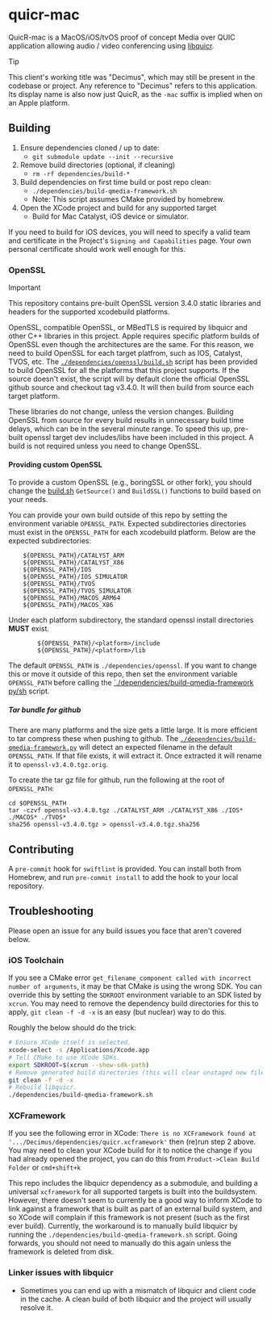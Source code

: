# quicr-mac

QuicR-mac is a MacOS/iOS/tvOS proof of concept Media over QUIC application allowing audio / video conferencing using [libquicr](https://github.com/quicr/libquicr).

> [!TIP]  
> This client's working title was "Decimus", which may still be present in the codebase or project. Any reference to "Decimus" refers to this application. Its display name is also now just QuicR, as the `-mac` suffix is implied when on an Apple platform.

## Building

1. Ensure dependencies cloned / up to date:
    - `git submodule update --init --recursive`
2. Remove build directories (optional, if cleaning)
    - `rm -rf dependencies/build-*`
3. Build dependencies on first time build or post repo clean:
    - `./dependencies/build-qmedia-framework.sh`
    - Note: This script assumes CMake provided by homebrew.
4. Open the XCode project and build for any supported target
    - Build for Mac Catalyst, iOS device or simulator.

If you need to build for iOS devices, you will need to specify a valid team and certificate in the Project's `Signing and Capabilities` page. Your own personal certificate should work well enough for this.

### OpenSSL
> [!IMPORTANT]
> This repository contains pre-built OpenSSL version 3.4.0 static libraries and headers for the supported xcodebuild platforms.

OpenSSL, compatible OpenSSL, or MBedTLS is required by libquicr and other C++ libraries in this project. Apple requires
specific platform builds of OpenSSL even though the architectures are the same. For this reason, we need to build
OpenSSL for each target platfrom, such as IOS, Catalyst, TVOS, etc.  The
[`./dependencies/openssl/build.sh`](dependencies/openssl/build.sh) script has been provided to build 
OpenSSL for all the platforms that this project supports. If the source doesn't exist, the script will by default 
clone the official OpenSSL github source and checkout tag v3.4.0. It will then build from source
each target platform. 

These libraries do not change, unless the version changes. Building OpenSSL from source for every build results in
unnecessary build time delays, which can be in the several minute range. To speed this up, pre-built openssl
target dev includes/libs have been included in this project. A build is not required unless you need to change
OpenSSL.

#### Providing custom OpenSSL

To provide a custom OpenSSL (e.g., boringSSL or other fork), you should change the
[build.sh](dependencies/openssl/build.sh) `GetSource()` and `BuildSSL()` functions to build based
on your needs. 

You can provide your own build outside of this repo by setting the environment variable `OPENSSL_PATH`.
Expected subdirectories directories must exist in the `OPENSSL_PATH` for each xcodebuild platform. Below are the
expected subdirectories:

```
    ${OPENSSL_PATH}/CATALYST_ARM
    ${OPENSSL_PATH}/CATALYST_X86
    ${OPENSSL_PATH}/IOS
    ${OPENSSL_PATH}/IOS_SIMULATOR
    ${OPENSSL_PATH}/TVOS
    ${OPENSSL_PATH}/TVOS_SIMULATOR
    ${OPENSSL_PATH}/MACOS_ARM64
    ${OPENSSL_PATH}/MACOS_X86
```

Under each platform subdirectory, the standard openssl install directories **MUST** exist.

```
        ${OPENSSL_PATH}/<platform>/include
        ${OPENSSL_PATH}/<platform>/lib
```

The default `OPENSSL_PATH` is `./dependencies/openssl`. If you want to change this or move it outside
of this repo, then set the environment variable `OPENSSL_PATH` before calling the
[`./dependencies/build-qmedia-framework py/sh](dependencies/build-qmedia-framework.py) script. 

##### Tar bundle for github

There are many platforms and the size gets a little large. It is more efficient to tar compress these
when pushing to github. The [`./dependencies/build-qmedia-framework.py`](dependencies/build-qmedia-framework.py)
will detect an expected filename in the default `OPENSSL_PATH`. If that file
exists, it will extract it. Once extracted it will rename it to `openssl-v3.4.0.tgz.orig`. 

To create the tar gz file for github, run the following at the root of `OPENSSL_PATH`:

```
cd $OPENSSL_PATH
tar -czvf openssl-v3.4.0.tgz ./CATALYST_ARM ./CATALYST_X86 ./IOS* ./MACOS* ./TVOS*
sha256 openssl-v3.4.0.tgz > openssl-v3.4.0.tgz.sha256
```

## Contributing

A `pre-commit` hook for `swiftlint` is provided. You can install both from Homebrew, and run `pre-commit install` to add the hook to your local repository.

## Troubleshooting

Please open an issue for any build issues you face that aren't covered below.

### iOS Toolchain

If you see a CMake error `get_filename_component called with incorrect number of arguments`, it may be that CMake is using the wrong SDK. You can override this by setting the `SDKROOT` environment variable to an SDK listed by `xcrun`. You may need to remove the dependency build directories for this to apply, `git clean -f -d -x` is an easy (but nuclear) way to do this.

Roughly the below should do the trick:

```bash
# Ensure XCode itself is selected.
xcode-select -s /Applications/Xcode.app
# Tell CMake to use XCode SDKs.
export SDKROOT=$(xcrun --show-sdk-path)
# Remove generated build directories (this will clear unstaged new files).
git clean -f -d -x
# Rebuild libquicr.
./dependencies/build-qmedia-framework.sh
```

### XCFramework

If you see the following error in XCode: `There is no XCFramework found at '.../Decimus/dependencies/quicr.xcframework'` then (re)run step 2 above. You may need to clean your XCode build for it to notice the change if you had already opened the project, you can do this from `Product->Clean Build Folder` or `cmd+shift+k`

This repo includes the libquicr dependency as a submodule, and building a universal `xcframework` for all supported targets is built into the buildsystem. However, there doesn't seem to currently be a good way to inform XCode to link against a framework that is built as part of an external build system, and so XCode will complain if this framework is not present (such as the first ever build). Currently, the workaround is to manually build libquicr by running the `./dependencies/build-qmedia-framework.sh` script. Going forwards, you should not need to manually do this again unless the framework is deleted from disk.

### Linker issues with libquicr

- Sometimes you can end up with a mismatch of libquicr and client code in the cache. A clean build of both libquicr and the project will usually resolve it.

